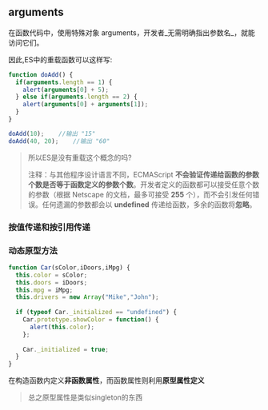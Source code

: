 ## arguments

在函数代码中，使用特殊对象 arguments，开发者_无需明确指出参数名_，就能访问它们。

因此,ES中的重载函数可以这样写:

```js
function doAdd() {
  if(arguments.length == 1) {
    alert(arguments[0] + 5);
  } else if(arguments.length == 2) {
    alert(arguments[0] + arguments[1]);
  }
}

doAdd(10);    //输出 "15"
doAdd(40, 20);    //输出 "60"
```

> 所以ES是没有重载这个概念的吗?
>
> 注释：与其他程序设计语言不同，ECMAScript **不会验证传递给函数的参数个数是否等于函数定义的参数个数**。开发者定义的函数都可以接受任意个数的参数（根据 Netscape 的文档，最多可接受 **255** 个），而不会引发任何错误。任何遗漏的参数都会以 **undefined** 传递给函数，多余的函数将**忽略**。



### 按值传递和按引用传递





### 动态原型方法

```js
function Car(sColor,iDoors,iMpg) {
  this.color = sColor;
  this.doors = iDoors;
  this.mpg = iMpg;
  this.drivers = new Array("Mike","John");
  
  if (typeof Car._initialized == "undefined") {
    Car.prototype.showColor = function() {
      alert(this.color);
    };
	
    Car._initialized = true;
  }
}
```

在构造函数内定义**非函数属性**，而函数属性则利用**原型属性定义**

> 总之原型属性是类似singleton的东西





